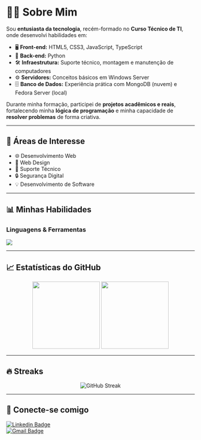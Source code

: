 # 👨‍💻 Sobre Mim  

Sou **entusiasta da tecnologia**, recém-formado no **Curso Técnico de TI**, onde desenvolvi habilidades em:  

- 🖥️ **Front-end:** HTML5, CSS3, JavaScript, TypeScript  
- 🐍 **Back-end:** Python  
- 🛠️ **Infraestrutura:** Suporte técnico, montagem e manutenção de computadores  
- ⚙️ **Servidores:** Conceitos básicos em Windows Server  
- 🗄️ **Banco de Dados:** Experiência prática com MongoDB (nuvem) e Fedora Server (local)  

Durante minha formação, participei de **projetos acadêmicos e reais**, fortalecendo minha **lógica de programação** e minha capacidade de **resolver problemas** de forma criativa.  

---

## 🚀 Áreas de Interesse  

- 🌐 Desenvolvimento Web  
- 🎨 Web Design  
- 🔧 Suporte Técnico  
- 🔒 Segurança Digital  
- 💡 Desenvolvimento de Software  

---

## 📊 Minhas Habilidades  

### Linguagens & Ferramentas  
<p align="left">
  <img src="https://skillicons.dev/icons?i=html,css,js,ts,python,nodejs,react,mongodb,git,linux,windows" />
</p>

---

## 📈 Estatísticas do GitHub  

<p align="center">
  <img src="https://github-readme-stats.vercel.app/api?username=Amorimo&show_icons=true&theme=tokyonight" height="180em"/>
  <img src="https://github-readme-stats.vercel.app/api/top-langs/?username=Amorimo&layout=compact&langs_count=7&theme=tokyonight" height="180em"/>
</p>

---

## 🔥 Streaks  

<p align="center">
  <img src="https://github-readme-streak-stats.herokuapp.com/?user=Amorimo&theme=tokyonight" alt="GitHub Streak" />
</p>

---

## 🤝 Conecte-se comigo  

[![Linkedin Badge](https://img.shields.io/badge/-Matheus%20Amorim%20Alves-blue?style=flat-square&logo=Linkedin&logoColor=white&link=https://www.linkedin.com/in/matheus-amorim-alves/)](https://www.linkedin.com/in/matheus-amorim-alves/)  
[![Gmail Badge](https://img.shields.io/badge/-matheus.a.amorim10@gmail.com-c14438?style=flat-square&logo=Gmail&logoColor=white&link=mailto:matheus.a.amorim10@gmail.com)](mailto:matheus.a.amorim10@gmail.com)  
